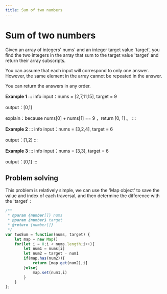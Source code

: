 ```yaml
---
title: Sum of two numbers
---
```


# Sum of two numbers
Given an array of integers' nums' and an integer target value 'target', you find the two integers in the array that sum to the target value 'target' and return their array subscripts.

You can assume that each input will correspond to only one answer. However, the same element in the array cannot be repeated in the answer.

You can return the answers in any order.

**Example 1**
::: info
input：nums = [2,7,11,15], target = 9

output：[0,1]

explain：because nums[0] + nums[1] == 9 ，return [0, 1] 。
:::

**Example 2**
::: info
input：nums = [3,2,4], target = 6

output：[1,2]
:::

**Example 3**
::: info
input：nums = [3,3], target = 6

output：[0,1]
:::

## Problem solving
This problem is relatively simple, we can use the 'Map object' to save the value and index of each traversal, and then determine the difference with the 'target' :
```js
/**
 * @param {number[]} nums
 * @param {number} target
 * @return {number[]}
 */
var twoSum = function(nums, target) {
    let map = new Map()
    for(let i = 0;i < nums.length;i++){
        let num1 = nums[i]
        let num2 = target - num1
        if(map.has(num2)){
            return [map.get(num2),i]
        }else{
            map.set(num1,i)
        }
    }
};
```